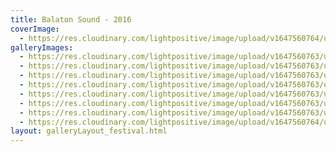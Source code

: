 ```yaml
---
title: Balaton Sound - 2016
coverImage:
  - https://res.cloudinary.com/lightpositive/image/upload/v1647560764/uploads/Balaton%20Sound%20-%202016/balatonsound8.jpg
galleryImages: 
  - https://res.cloudinary.com/lightpositive/image/upload/v1647560763/uploads/Balaton%20Sound%20-%202016/balatonsound3.jpg
  - https://res.cloudinary.com/lightpositive/image/upload/v1647560763/uploads/Balaton%20Sound%20-%202016/balatonsound5.jpg
  - https://res.cloudinary.com/lightpositive/image/upload/v1647560763/uploads/Balaton%20Sound%20-%202016/balatonsound1.jpg
  - https://res.cloudinary.com/lightpositive/image/upload/v1647560763/uploads/Balaton%20Sound%20-%202016/balatonsound2.jpg
  - https://res.cloudinary.com/lightpositive/image/upload/v1647560763/uploads/Balaton%20Sound%20-%202016/balatonsound4.jpg
  - https://res.cloudinary.com/lightpositive/image/upload/v1647560763/uploads/Balaton%20Sound%20-%202016/balatonsound7.jpg
  - https://res.cloudinary.com/lightpositive/image/upload/v1647560763/uploads/Balaton%20Sound%20-%202016/balatonsound6.jpg
  - https://res.cloudinary.com/lightpositive/image/upload/v1647560764/uploads/Balaton%20Sound%20-%202016/balatonsound8.jpg
layout: galleryLayout_festival.html
---
```

